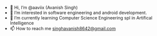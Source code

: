 - 👋 Hi, I’m @aaviix (Avanish Singh)
- 👀 I’m interested in software engineering and android development.
- 🌱 I’m currently learning Computer Science Engineering spl in Artifical Intelligence
- 📫 How to reach me singhavanish8642@gmail.com

<!---
aaviix/aaviix is a ✨ special ✨ repository because its `README.md` (this file) appears on your GitHub profile.
You can click the Preview link to take a look at your changes.
--->
